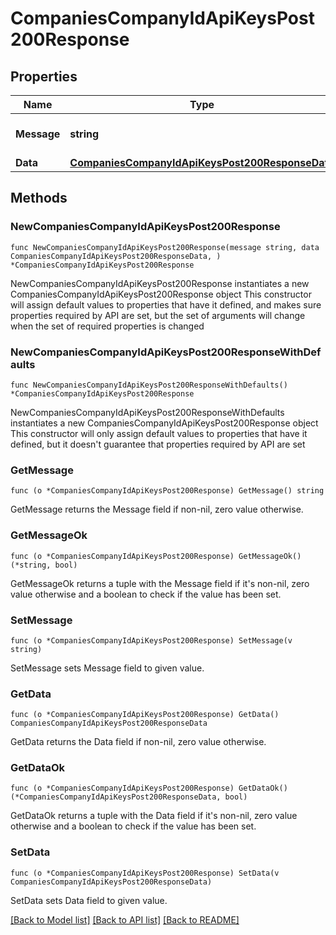 # CompaniesCompanyIdApiKeysPost200Response

## Properties

Name | Type | Description | Notes
------------ | ------------- | ------------- | -------------
**Message** | **string** | Response status message | 
**Data** | [**CompaniesCompanyIdApiKeysPost200ResponseData**](CompaniesCompanyIdApiKeysPost200ResponseData.md) |  | 

## Methods

### NewCompaniesCompanyIdApiKeysPost200Response

`func NewCompaniesCompanyIdApiKeysPost200Response(message string, data CompaniesCompanyIdApiKeysPost200ResponseData, ) *CompaniesCompanyIdApiKeysPost200Response`

NewCompaniesCompanyIdApiKeysPost200Response instantiates a new CompaniesCompanyIdApiKeysPost200Response object
This constructor will assign default values to properties that have it defined,
and makes sure properties required by API are set, but the set of arguments
will change when the set of required properties is changed

### NewCompaniesCompanyIdApiKeysPost200ResponseWithDefaults

`func NewCompaniesCompanyIdApiKeysPost200ResponseWithDefaults() *CompaniesCompanyIdApiKeysPost200Response`

NewCompaniesCompanyIdApiKeysPost200ResponseWithDefaults instantiates a new CompaniesCompanyIdApiKeysPost200Response object
This constructor will only assign default values to properties that have it defined,
but it doesn't guarantee that properties required by API are set

### GetMessage

`func (o *CompaniesCompanyIdApiKeysPost200Response) GetMessage() string`

GetMessage returns the Message field if non-nil, zero value otherwise.

### GetMessageOk

`func (o *CompaniesCompanyIdApiKeysPost200Response) GetMessageOk() (*string, bool)`

GetMessageOk returns a tuple with the Message field if it's non-nil, zero value otherwise
and a boolean to check if the value has been set.

### SetMessage

`func (o *CompaniesCompanyIdApiKeysPost200Response) SetMessage(v string)`

SetMessage sets Message field to given value.


### GetData

`func (o *CompaniesCompanyIdApiKeysPost200Response) GetData() CompaniesCompanyIdApiKeysPost200ResponseData`

GetData returns the Data field if non-nil, zero value otherwise.

### GetDataOk

`func (o *CompaniesCompanyIdApiKeysPost200Response) GetDataOk() (*CompaniesCompanyIdApiKeysPost200ResponseData, bool)`

GetDataOk returns a tuple with the Data field if it's non-nil, zero value otherwise
and a boolean to check if the value has been set.

### SetData

`func (o *CompaniesCompanyIdApiKeysPost200Response) SetData(v CompaniesCompanyIdApiKeysPost200ResponseData)`

SetData sets Data field to given value.



[[Back to Model list]](../README.md#documentation-for-models) [[Back to API list]](../README.md#documentation-for-api-endpoints) [[Back to README]](../README.md)



